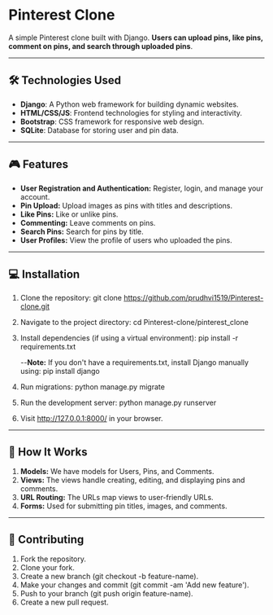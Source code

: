 # Pinterest Clone

A simple Pinterest clone built with Django. **Users can upload pins, like pins, comment on pins, and search through uploaded pins**. 

---

## 🛠️ Technologies Used

- **Django**: A Python web framework for building dynamic websites.
- **HTML/CSS/JS**: Frontend technologies for styling and interactivity.
- **Bootstrap**: CSS framework for responsive web design.
- **SQLite**: Database for storing user and pin data.

---

## 🎮 Features

- **User Registration and Authentication:** Register, login, and manage your account.
- **Pin Upload:** Upload images as pins with titles and descriptions.
- **Like Pins:** Like or unlike pins.
- **Commenting:** Leave comments on pins.
- **Search Pins:** Search for pins by title.
- **User Profiles:** View the profile of users who uploaded the pins.

---

## 💻 Installation

1. Clone the repository:
   git clone https://github.com/prudhvi1519/Pinterest-clone.git

2. Navigate to the project directory:
   cd Pinterest-clone/pinterest_clone

3. Install dependencies (if using a virtual environment):
   pip install -r requirements.txt

   --**Note:** If you don't have a requirements.txt, install Django manually using:
      pip install django

4. Run migrations:
   python manage.py migrate

6. Run the development server:
   python manage.py runserver

7. Visit http://127.0.0.1:8000/ in your browser.

---

## 🤖 How It Works

1. **Models:** We have models for Users, Pins, and Comments.
2. **Views:** The views handle creating, editing, and displaying pins and comments.
3. **URL Routing:** The URLs map views to user-friendly URLs.
4. **Forms:** Used for submitting pin titles, images, and comments.

---

## 👥 Contributing

1. Fork the repository.
2. Clone your fork.
3. Create a new branch (git checkout -b feature-name).
4. Make your changes and commit (git commit -am 'Add new feature').
5. Push to your branch (git push origin feature-name).
6. Create a new pull request.
